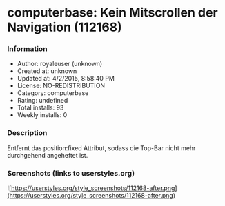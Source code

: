 # computerbase: Kein Mitscrollen der Navigation (112168)

### Information
- Author: royaleuser (unknown)
- Created at: unknown
- Updated at: 4/2/2015, 8:58:40 PM
- License: NO-REDISTRIBUTION
- Category: computerbase
- Rating: undefined
- Total installs: 93
- Weekly installs: 0


### Description
Entfernt das position:fixed Attribut, sodass die Top-Bar nicht mehr durchgehend angeheftet ist.


### Screenshots (links to userstyles.org)
![https://userstyles.org/style_screenshots/112168-after.png](https://userstyles.org/style_screenshots/112168-after.png)


